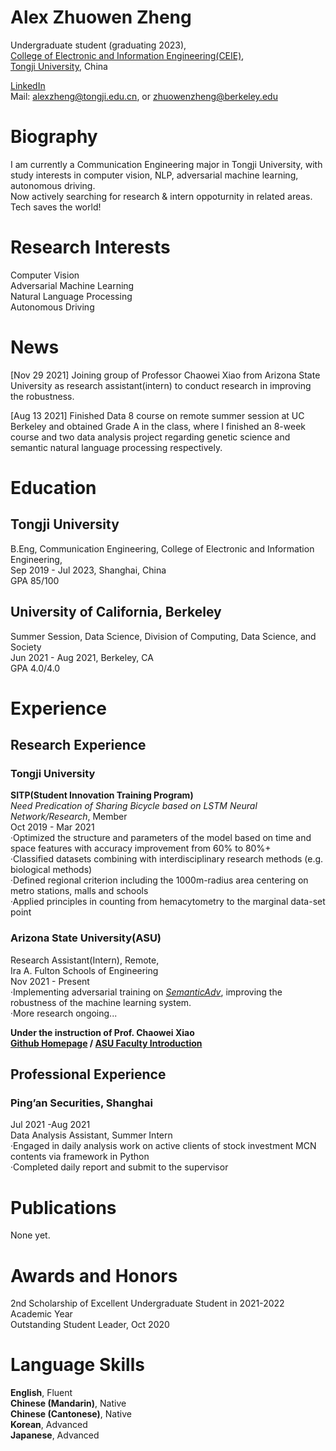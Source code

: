 # Alex Zhuowen Zheng

Undergraduate student (graduating 2023),  
[College of Electronic and Information Engineering(CEIE)](https://see.tongji.edu.cn),  
[Tongji University](https://www.tongji.edu.cn), China  

[LinkedIn](https://www.linkedin.com/in/alex-zheng-blkr)  
Mail: alexzheng@tongji.edu.cn, or
      zhuowenzheng@berkeley.edu
      
# Biography

I am currently a Communication Engineering major in Tongji University, with study interests in computer vision, NLP, adversarial machine learning, autonomous driving.    
Now actively searching for research & intern oppoturnity in related areas. Tech saves the world!

# Research Interests
Computer Vision  
Adversarial Machine Learning  
Natural Language Processing  
Autonomous Driving  

# News  
[Nov 29 2021] Joining group of Professor Chaowei Xiao from Arizona State University as research assistant(intern) to conduct research in improving the robustness.  

[Aug 13 2021] Finished Data 8 course on remote summer session at UC Berkeley and obtained Grade A in the class, where I finished an 8-week course and two data analysis project regarding genetic science and semantic natural language processing respectively.    

# Education
## Tongji University
B.Eng, Communication Engineering, College of Electronic and Information Engineering,  
Sep 2019 - Jul 2023, Shanghai, China  
GPA 85/100  

## University of California, Berkeley
Summer Session, Data Science, Division of Computing, Data Science, and Society  
Jun 2021 - Aug 2021, Berkeley, CA  
GPA 4.0/4.0  

# Experience 
## Research Experience

### Tongji University
**SITP(Student Innovation Training Program)**  
*Need Predication of Sharing Bicycle based on LSTM Neural Network/Research*, Member  
Oct 2019 - Mar 2021  
·Optimized the structure and parameters of the model based on time and space features with accuracy improvement from 60% to 80%+  
·Classified datasets combining with interdisciplinary research methods (e.g. biological methods)  
·Defined regional criterion including the 1000m-radius area centering on metro stations, malls and schools  
·Applied principles in counting from hemacytometry to the marginal data-set point  

### Arizona State University(ASU)   
Research Assistant(Intern), Remote,  
Ira A. Fulton Schools of Engineering  
Nov 2021 - Present  
 ·Implementing adversarial training on [*SemanticAdv*](https://arxiv.org/abs/1906.07927), improving the robustness of the machine learning system.  
 ·More research ongoing...  
 
**Under the instruction of Prof. Chaowei Xiao    
[Github Homepage](https://xiaocw11.github.io) / [ASU Faculty Introduction](https://fullcircle.asu.edu/welcome/chaowei-xiao/)**  

## Professional Experience
### Ping’an Securities, Shanghai
Jul 2021 -Aug 2021  
Data Analysis Assistant, Summer Intern  
 ·Engaged in daily analysis work on active clients of stock investment MCN contents via framework in Python  
 ·Completed daily report and submit to the supervisor  
 
# Publications
None yet.

# Awards and Honors
2nd Scholarship of Excellent Undergraduate Student in 2021-2022 Academic Year  
Outstanding Student Leader, Oct 2020  

# Language Skills

**English**, Fluent  
**Chinese (Mandarin)**, Native  
**Chinese (Cantonese)**, Native  
**Korean**, Advanced  
**Japanese**, Advanced  
